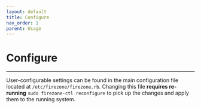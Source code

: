 ```yaml
---
layout: default
title: Configure
nav_order: 1
parent: Usage
---
```


# Configure
---

User-configurable settings can be found in the main configuration file located
at `/etc/firezone/firezone.rb`. Changing this file **requires re-running** `sudo firezone-ctl reconfigure` to pick up
the changes and apply them to the running system.
